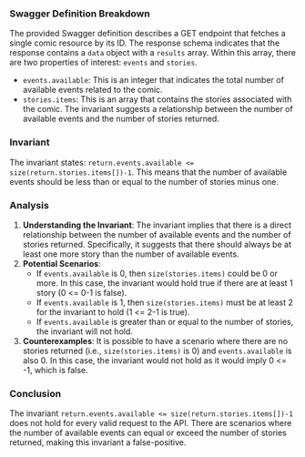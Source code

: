 ### Swagger Definition Breakdown
The provided Swagger definition describes a GET endpoint that fetches a single comic resource by its ID. The response schema indicates that the response contains a `data` object with a `results` array. Within this array, there are two properties of interest: `events` and `stories`. 

- `events.available`: This is an integer that indicates the total number of available events related to the comic.
- `stories.items`: This is an array that contains the stories associated with the comic. The invariant suggests a relationship between the number of available events and the number of stories returned.

### Invariant
The invariant states: `return.events.available <= size(return.stories.items[])-1`. This means that the number of available events should be less than or equal to the number of stories minus one.

### Analysis
1. **Understanding the Invariant**: The invariant implies that there is a direct relationship between the number of available events and the number of stories returned. Specifically, it suggests that there should always be at least one more story than the number of available events.
2. **Potential Scenarios**: 
   - If `events.available` is 0, then `size(stories.items)` could be 0 or more. In this case, the invariant would hold true if there are at least 1 story (0 <= 0-1 is false).
   - If `events.available` is 1, then `size(stories.items)` must be at least 2 for the invariant to hold (1 <= 2-1 is true).
   - If `events.available` is greater than or equal to the number of stories, the invariant will not hold.
3. **Counterexamples**: It is possible to have a scenario where there are no stories returned (i.e., `size(stories.items)` is 0) and `events.available` is also 0. In this case, the invariant would not hold as it would imply 0 <= -1, which is false.

### Conclusion
The invariant `return.events.available <= size(return.stories.items[])-1` does not hold for every valid request to the API. There are scenarios where the number of available events can equal or exceed the number of stories returned, making this invariant a false-positive.
